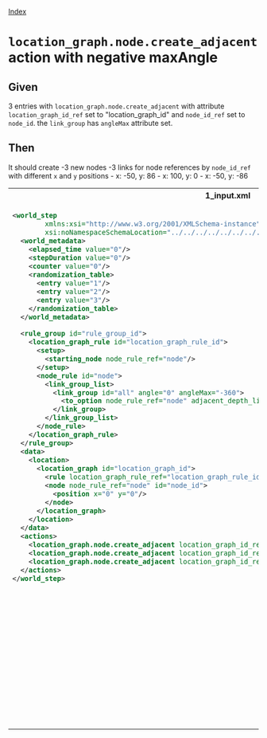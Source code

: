 [Index](./index.md)
# `location_graph.node.create_adjacent` action with negative maxAngle
## Given
3 entries with `location_graph.node.create_adjacent` with attribute `location_graph_id_ref` set to "location_graph_id"
and `node_id_ref` set to `node_id`.
the `link_group` has `angleMax` attribute set.

## Then
It should create
  -3 new nodes
  -3 links for node references by `node_id_ref` with different `x` and `y` positions
    - x: -50, y: 86
    - x: 100, y: 0
    - x: -50, y: -86
<table>
<tr>
<th>1_input.xml</th>
<th>2_expected.xml</th>
</tr>
<tr>
<td style="vertical-align:top">
  
```xml
<world_step
        xmlns:xsi="http://www.w3.org/2001/XMLSchema-instance"
        xsi:noNamespaceSchemaLocation="../../../../../../../../../../../../../world_step.xsd">
  <world_metadata>
    <elapsed_time value="0"/>
    <stepDuration value="0"/>
    <counter value="0"/>
    <randomization_table>
      <entry value="1"/>
      <entry value="2"/>
      <entry value="3"/>
    </randomization_table>
  </world_metadata>

  <rule_group id="rule_group_id">
    <location_graph_rule id="location_graph_rule_id">
      <setup>
        <starting_node node_rule_ref="node"/>
      </setup>
      <node_rule id="node">
        <link_group_list>
          <link_group id="all" angle="0" angleMax="-360">
            <to_option node_rule_ref="node" adjacent_depth_limit="0" distance="100"/>
          </link_group>
        </link_group_list>
      </node_rule>
    </location_graph_rule>
  </rule_group>
  <data>
    <location>
      <location_graph id="location_graph_id">
        <rule location_graph_rule_ref="location_graph_rule_id"/>
        <node node_rule_ref="node" id="node_id">
          <position x="0" y="0"/>
        </node>
      </location_graph>
    </location>
  </data>
  <actions>
    <location_graph.node.create_adjacent location_graph_id_ref="location_graph_id" node_id_ref="node_id"/>
    <location_graph.node.create_adjacent location_graph_id_ref="location_graph_id" node_id_ref="node_id"/>
    <location_graph.node.create_adjacent location_graph_id_ref="location_graph_id" node_id_ref="node_id"/>
  </actions>
</world_step>
```
  
</td>
<td style="vertical-align:top">

```xml
<world_step xmlns:xsi="http://www.w3.org/2001/XMLSchema-instance" xsi:noNamespaceSchemaLocation="../../../../../../../../../../../../../world_step.xsd">
  <world_metadata>
    <elapsed_time value="0"/>
    <stepDuration value="0"/>
    <counter value="3"/>
    <randomization_table>
      <entry value="2"/>
      <entry value="3"/>
      <entry value="1"/>
    </randomization_table>
  </world_metadata>
  <rule_group id="rule_group_id">
    <location_graph_rule id="location_graph_rule_id">
      <setup>
        <starting_node node_rule_ref="node"/>
      </setup>
      <node_rule id="node">
        <link_group_list>
          <link_group id="all" angle="0" angleMax="-360">
            <to_option node_rule_ref="node" adjacent_depth_limit="0" distance="100"/>
          </link_group>
        </link_group_list>
      </node_rule>
    </location_graph_rule>
  </rule_group>
  <data>
    <location>
      <location_graph id="location_graph_id">
        <rule location_graph_rule_ref="location_graph_rule_id"/>
        <node id="node_id" node_rule_ref="node">
          <position x="0" y="0"/>
          <links>
            <link_to node_id_ref="0.0" total_progress="98"/>
            <link_to node_id_ref="0.1" total_progress="100"/>
            <link_to node_id_ref="0.2" total_progress="99"/>
          </links>
        </node>
        <node id="0.0" node_rule_ref="node">
          <position x="-49" y="86"/>
          <links>
            <link_to node_id_ref="node_id" total_progress="98"/>
          </links>
        </node>
        <node id="0.1" node_rule_ref="node">
          <position x="100" y="0"/>
          <links>
            <link_to node_id_ref="node_id" total_progress="100"/>
          </links>
        </node>
        <node id="0.2" node_rule_ref="node">
          <position x="-50" y="-86"/>
          <links>
            <link_to node_id_ref="node_id" total_progress="99"/>
          </links>
        </node>
      </location_graph>
    </location>
  </data>
  <actions/>
</world_step>
```

</td>
</tr>
</table>
